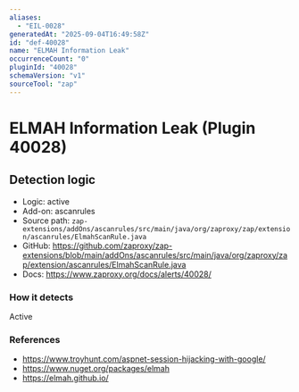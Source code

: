 ```yaml
---
aliases:
  - "EIL-0028"
generatedAt: "2025-09-04T16:49:58Z"
id: "def-40028"
name: "ELMAH Information Leak"
occurrenceCount: "0"
pluginId: "40028"
schemaVersion: "v1"
sourceTool: "zap"
---
```


# ELMAH Information Leak (Plugin 40028)

## Detection logic

- Logic: active
- Add-on: ascanrules
- Source path: `zap-extensions/addOns/ascanrules/src/main/java/org/zaproxy/zap/extension/ascanrules/ElmahScanRule.java`
- GitHub: https://github.com/zaproxy/zap-extensions/blob/main/addOns/ascanrules/src/main/java/org/zaproxy/zap/extension/ascanrules/ElmahScanRule.java
- Docs: https://www.zaproxy.org/docs/alerts/40028/

### How it detects

Active

### References
- https://www.troyhunt.com/aspnet-session-hijacking-with-google/
- https://www.nuget.org/packages/elmah
- https://elmah.github.io/

